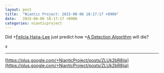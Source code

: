 ```yaml
---
layout: post
title:  "Niantic Project: 2015-08-06 18:17:17 +0900"
date:   2015-08-06 18:17:17 +0900
categories: nianticproject
---
```

Did +[Felicia Hajra-Lee](https://plus.google.com/118344555717370644832 "") just predict how +[A Detection Algorithm](https://plus.google.com/114076692022231059864 "") will die?

x
- - -
[https://plus.google.com/+NianticProject/posts/ZLUk2bR8jia](https://plus.google.com/+NianticProject/posts/ZLUk2bR8jia)
